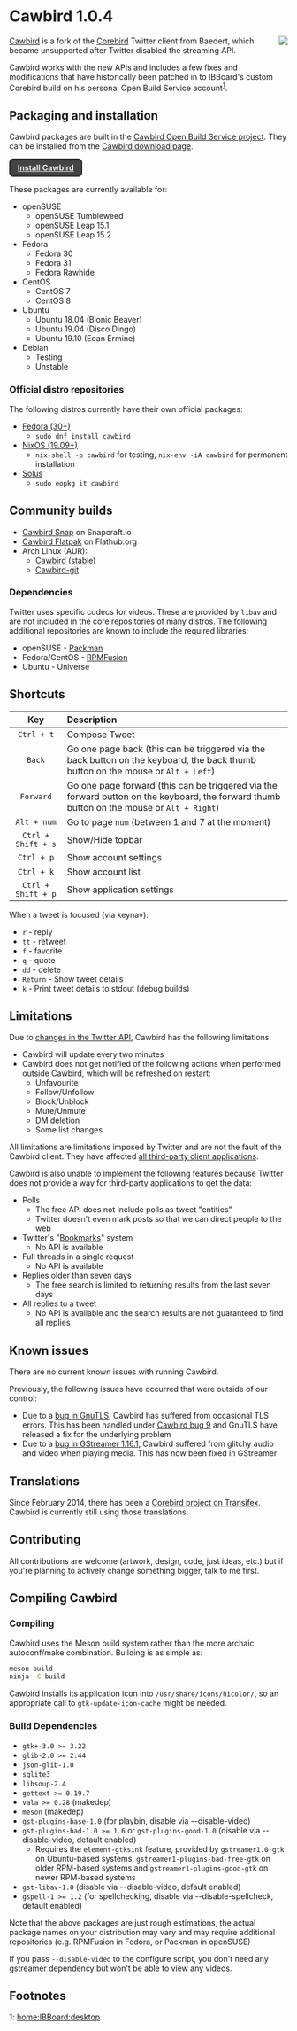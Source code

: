 # Cawbird 1.0.4

<a href="https://ibboard.co.uk/cawbird/#screenshots"><img src="./screenshot1.jpg" style="float:right; margin-left: 1em;" /></a>

[Cawbird](https://ibboard.co.uk/cawbird/) is a fork of the [Corebird](https://corebird.baedert.org/) Twitter client from Baedert, which became unsupported after Twitter disabled the streaming API.

Cawbird works with the new APIs and includes a few fixes and modifications that have historically been patched in to IBBoard's custom Corebird build on his personal Open Build Service account<sup>[1](#footnote1)</sup>.

## Packaging and installation

Cawbird packages are built in the [Cawbird Open Build Service project](https://build.opensuse.org/project/show/home:IBBoard:cawbird). They can be installed from the [Cawbird download page](https://software.opensuse.org//download.html?project=home%3AIBBoard%3Acawbird&package=cawbird).

<a href="https://software.opensuse.org//download.html?project=home%3AIBBoard%3Acawbird&package=cawbird" style="display: inline-block; padding: 0.5em 1em; border: 1px solid #000; border-radius: 0.5em; background: #444; color: #eee; font-weight: bold">**Install Cawbird**</a>

These packages are currently available for:

* openSUSE
  * openSUSE Tumbleweed
  * openSUSE Leap 15.1
  * openSUSE Leap 15.2
* Fedora
  * Fedora 30
  * Fedora 31
  * Fedora Rawhide
* CentOS
  * CentOS 7
  * CentOS 8
* Ubuntu
  * Ubuntu 18.04 (Bionic Beaver)
  * Ubuntu 19.04 (Disco Dingo)
  * Ubuntu 19.10 (Eoan Ermine)
* Debian
  * Testing
  * Unstable

### Official distro repositories

The following distros currently have their own official packages:

* [Fedora (30+)](https://apps.fedoraproject.org/packages/cawbird)
  * `sudo dnf install cawbird`
* [NixOS (19.09+)](https://github.com/NixOS/nixpkgs/blob/master/pkgs/applications/networking/cawbird/default.nix)
  * `nix-shell -p cawbird` for testing, `nix-env -iA cawbird` for permanent installation
* [Solus](https://dev.getsol.us/source/cawbird/)
  * `sudo eopkg it cawbird`

## Community builds

* [Cawbird Snap](https://snapcraft.io/cawbird) on Snapcraft.io
* [Cawbird Flatpak](https://flathub.org/apps/details/uk.co.ibboard.cawbird) on Flathub.org
* Arch Linux (AUR):
  * [Cawbird (stable)](https://aur.archlinux.org/packages/cawbird)
  * [Cawbird-git](https://aur.archlinux.org/packages/cawbird-git)

### Dependencies

Twitter uses specific codecs for videos. These are provided by `libav` and are not included in the core repositories of many distros. The following additional repositories are known to include the required libraries:

* openSUSE - [Packman](http://packman.links2linux.org/)
* Fedora/CentOS - [RPMFusion](https://rpmfusion.org/)
* Ubuntu - Universe

## Shortcuts

| Key                | Description                                                                                                                                 |
| :-----:            | :-----------                                                                                                                                |
| `Ctrl + t`         | Compose Tweet                                                                                                                               |
| `Back`             | Go one page back (this can be triggered via the back button on the keyboard, the back thumb button on the mouse or  `Alt + Left`)           |
| `Forward`          | Go one page forward (this can be triggered via the forward button on the keyboard, the forward thumb button on the mouse or  `Alt + Right`) |
| `Alt + num`        | Go to page `num` (between 1 and 7 at the moment)                                                                                            |
| `Ctrl + Shift + s` | Show/Hide topbar                                                                                                                            |
| `Ctrl + p`         | Show account settings                                                                                                                       |
| `Ctrl + k`         | Show account list                                                                                                                           |
| `Ctrl + Shift + p` | Show application settings                                                                                                                   |

When a tweet is focused (via keynav):

* `r`  - reply
* `tt` - retweet
* `f`  - favorite
* `q`  - quote
* `dd` - delete
* `Return` - Show tweet details
* `k` - Print tweet details to stdout (debug builds)

## Limitations

Due to [changes in the Twitter API](https://developer.twitter.com/en/docs/accounts-and-users/subscribe-account-activity/migration/introduction), Cawbird has the following limitations:

* Cawbird will update every two minutes
* Cawbird does not get notified of the following actions when performed outside Cawbird, which will be refreshed on restart:
  * Unfavourite
  * Follow/Unfollow
  * Block/Unblock
  * Mute/Unmute
  * DM deletion
  * Some list changes

All limitations are limitations imposed by Twitter and are not the fault of the Cawbird client. They have affected [all third-party client applications](http://apps-of-a-feather.com/).

Cawbird is also unable to implement the following features because Twitter does not provide a way for third-party applications to get the data:

* Polls
  * The free API does not include polls as tweet "entities"
  * Twitter doesn't even mark posts so that we can direct people to the web
* Twitter's "[Bookmarks](https://blog.twitter.com/en_us/topics/product/2018/an-easier-way-to-save-and-share-tweets.html)" system
  * No API is available
* Full threads in a single request
  * No API is available
* Replies older than seven days
  * The free search is limited to returning results from the last seven days
* All replies to a tweet
  * No API is available and the search results are not guaranteed to find all replies

## Known issues

There are no current known issues with running Cawbird.

Previously, the following issues have occurred that were outside of our control:

* Due to a [bug in GnuTLS](https://gitlab.com/gnutls/gnutls/issues/841#note_225110002), Cawbird has suffered from occasional TLS errors. This has been handled under [Cawbird bug 9](https://github.com/IBBoard/cawbird/issues/9) and GnuTLS have released a fix for the underlying problem
* Due to a [bug in GStreamer 1.16.1](https://github.com/IBBoard/cawbird/pull/42#issuecomment-539437887), Cawbird suffered from glitchy audio and video when playing media. This has now been fixed in GStreamer

## Translations

  Since February 2014, there has been a [Corebird project on Transifex](https://www.transifex.com/projects/p/corebird). Cawbird is currently still using those translations.

## Contributing

  All contributions are welcome (artwork, design, code, just ideas, etc.) but if you're planning to
  actively change something bigger, talk to me first.

## Compiling Cawbird

### Compiling

Cawbird uses the Meson build system rather than the more archaic autoconf/make combination. Building is as simple as:

```Bash
meson build
ninja -C build
```

Cawbird installs its application icon into `/usr/share/icons/hicolor/`, so an appropriate call to `gtk-update-icon-cache` might be needed.

### Build Dependencies

* `gtk+-3.0 >= 3.22`
* `glib-2.0 >= 2.44`
* `json-glib-1.0`
* `sqlite3`
* `libsoup-2.4`
* `gettext >= 0.19.7`
* `vala >= 0.28` (makedep)
* `meson` (makedep)
* `gst-plugins-base-1.0` (for playbin, disable via --disable-video)
* `gst-plugins-bad-1.0 >= 1.6` or `gst-plugins-good-1.0` (disable via --disable-video, default enabled)
  * Requires the `element-gtksink` feature, provided by `gstreamer1.0-gtk` on Ubuntu-based systems,
    `gstreamer1-plugins-bad-free-gtk` on older RPM-based systems and `gstreamer1-plugins-good-gtk` on
    newer RPM-based systems
* `gst-libav-1.0` (disable via --disable-video, default enabled)
* `gspell-1 >= 1.2` (for spellchecking, disable via --disable-spellcheck, default enabled)

Note that the above packages are just rough estimations, the actual package names on your distribution may vary and may require additional repositories (e.g. RPMFusion in Fedora, or Packman in openSUSE)

If you pass `--disable-video` to the configure script, you don't need any gstreamer dependency but won't be able to view any videos.

## Footnotes

<a name="footnote1"></a>1: [home:IBBoard:desktop](https://build.opensuse.org/project/show/home:IBBoard:desktop)
